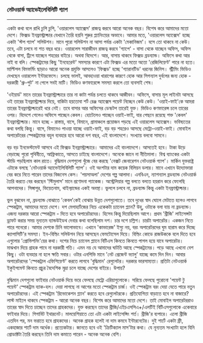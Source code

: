 ### নেটওয়ার্ক অ্যাভেইলেবিলিটি গ্যাপ

---

একটা কথা বলে রাখি চুপি চুপি, 'ওয়ারলেস অ্যাক্সেস' রাজত্ব করবে আরো অনেক বছর। বিশেষ করে আমাদের মতো দেশে। ফিক্সড ইনফ্রাস্ট্রাক্চার যেখানে তৈরি হয়নি শুরুর প্ল্যানিংয়ের অভাবে। আমার মতে, 'ওয়ারলেস অ্যাক্সেস' হচ্ছে একটা 'স্টপ গ্যাপ' সলিউশন। মানে পুরো সলিউশন না আসা পর্যন্ত একটা 'মেকানিজম'। বসে তো থাকবে না কেউ। তবে, এটা চলবে না শত বছর ধরে। ওয়ারলেস সারাজীবন রাজত্ব করবে 'গ্যাপে' - বাসা থেকে যাচ্ছেন অফিস, অফিস থেকে বাসা, ট্রিপে যাচ্ছেন শহরের বাইরে। অথবা বিদেশে। আর, বাসায় থাকবে ফিক্সড ব্রডব্যান্ড। অফিসে কথা আর নাই বা বলি। স্পেকট্রামের কিছু 'ইনহেরেন্ট' সমস্যার কারণে এটা ফিক্সড এর মতো অতো 'রেজিলিয়েণ্ট' পারে না হতে। মাল্টিপল বিমফর্মিং ছাড়াও আরো অনেক প্রযুক্তি আসলেও 'ফিক্সড' হচ্ছে 'গ্যারানটিড' ধরনের জিনিস। স্ট্রীমিং ভিডিও দেখছেন ওয়ারলেস ইন্টারফেসে। চলছে ভালই, আবহাওয়া খারাপের কারণে হোক আর সিগন্যাল দুর্বলের জন্য হোক - দরকারী 'থ্রু-পুট' না পেলে সবই মাটি। ভিডিও কণফারেন্সে সমস্যা করলে তো ব্যবসাই শেষ। 

'ওইয়ার্ড' মানে তারের ইনফ্রাস্ট্রাক্চারে তার না কাটা পর্যন্ত চলতে থাকবে আজীবন। অফিসে, বাসায় মূল লাইনটা আসছে ওই তারের ইনফ্রাস্ট্রাক্চার দিয়ে, বাকিটা হয়তোবা শর্ট রেঞ্জ অ্যাক্সেস পয়েন্ট নিচ্ছেন কেউ কেউ। 'ওয়াই-ফাই'কে আমরা তারের ইনফ্রাস্ট্রাক্চারেই ধরে নেই। তবে বাসার আর অফিসের ডেস্কটপ তারেই যুক্ত। ভিডিও কণফারেন্স চলে তারের ওপর। বিদেশে গেলেও অফিসে পাচ্ছেন কেবল। হোটেলেও পাচ্ছেন ওয়াই-ফাই, যার পেছনে রয়েছে শক্ত 'কেবল' ইনফ্রাস্ট্রাক্চার। মানে হচ্ছে - রাস্তায়, বাসে, বিমানে, গ্রামাঞ্চলে প্রয়োজন পড়ছে এই ওয়ারলেস অ্যাক্সেস। ভবিষ্যতের কথা বলছি কিন্তু। বাসে, বিমানেও পাওয়া যাচ্ছে ওয়াই-ফাই, বড় বড় শহরেও আসছে মেট্রো-ওয়াই-ফাই। মোবাইল অপারেটরের স্পেকট্রামের বহুল ব্যবহার হবে আরো দশ বছর, এই বাংলাদেশে। সংখ্যায় বলবো সামনে।

বড় বড় ইনভেস্টমেন্ট আসবে এই ফিক্সড ইনফ্রাস্ট্রাক্চারে। আমাদের এই বাংলাদেশে। আসতেই হবে। টাকা উড়ে বেড়াচ্ছে পুরো পৃথিবীতে, আফ্রিকাতে, আসতে চাইছে বাংলাদেশে। অনেকে জানে না নীতিমালা। বিশ্ব ব্যাংকের একটা স্টাডি পড়ছিলাম কাল রাতে। বুদ্ধিমান দেশগুলো খুঁজে বের করছে 'নেক্সট জেনারেশন নেটওয়ার্ক গ্যাপ'। মার্কিন যুক্তরাষ্ট্র এটাকে বলছে 'নেটওয়ার্ক অ্যাভেইলিবিলিটি গ্যাপ'। ওই অংশটার দাম কয়েক বিলিয়ন ডলার। মানে এখানে উদ্যোক্তারা বের করে নিতে পারেন তাদের বিজনেস কেস। 'পয়সাঅলা' দেশের গল্প আলাদা। এনবিএন, ন্যাশন্যাল ব্রডব্যান্ড নেটওয়ার্ক তৈরি করতে বের করছেন 'স্টিমুলাস' মানে প্রণোদনা প্যাকেজ। অস্ট্রেলিয়ার গল্প বলতে বলতে হয়রান করে ফেলেছি আপনাদের। সিঙ্গাপুর, ভিয়েতনাম, থাইল্যান্ডের একই অবস্থা। ভুললে চলবে না, ব্রডব্যান্ড কিন্তু একটা ইনফ্রাস্ট্রাক্চার। 

ভুল বুঝবেন না, ব্রডব্যান্ড বোঝাতে 'কেবল'কেই বোঝায় উন্নত দেশগুলোতে। তবে দুধের স্বাদ ঘোলে মেটাতে হলেও লাগবে স্পেকট্রাম, আমাদের মতো দেশে। দশ মেগাহার্টজের নিচে একেকটা চ্যানেল প্ল্যান? উহু, ওটাকে বলা যায় না ব্রডব্যান্ড। এজন্য দরকার আরো স্পেকট্রাম - দিতে হবে অপারেটরদের। হিসেব কিন্তু দিয়েছিলাম আগে। প্রথম 'থ্রীজি' লাইসেন্সটা ড্রাফট করার সময় নূন্যতম ব্যান্ডউইডথ দেবার কথা বলেছিলাম দশ। চার দশে চল্লিশ। চারটা অপারেটর। একজন নিতে পারে পনেরো। আমার দেশকে চিনি ভালোভাবে। এখানে 'কাভারেজ' ইস্যু নয়, বরং অপারেটরদের ঘুম হারাম করে দিচ্ছে ক্যাপাসিটি'র সমস্যা। ইন-বিল্ডিং সলিউশন নিয়ে আসছেন ফেমটোসেল দিয়ে। বিল্ডিং কোডে রাজউককে বলে দিতে হবে এগুলোর 'প্রোভিশনিং'য়ের কথা। দশের নিচে চ্যানেল প্ল্যানে বিটিএস কিনতে কিনতে পাগল হয়ে যাবে অপারেটর। মাঝখান দিয়ে গ্রাহক পাবে না দরকারী গতি। এমন নয় যে আমাদের ঘাটতি আছে স্পেকট্রামের। পড়ে আছে এখনো বেশ কিছু। ওটা ব্যবহার না হলে ক্ষতি সবার। ওটার এনপিভি মানে 'নেট প্রেজেন্ট ভ্যালু' যাচ্ছে কমে দিন দিন। আবার অপারেটরদের 'স্পেকট্রাল এফিশিয়েণ্ট' করতে লাগবে 'বুদ্ধিমান' রেগুলেটর। দরকার ভারসাম্যতা। প্রতিটা নেটওয়ার্ক ইকুইপমেন্ট কিনতে প্রচুর বৈদেশিক মুদ্রা চলে যাচ্ছে দেশের বাইরে। উপায়?

বুদ্ধিমান দেশগুলো ফাইবার নেটওয়ার্ক দিয়ে ভরে ফেলছে মেট্রো এরিয়াগুলোকে। সরিয়ে ফেলছে পুরোনো 'পয়েন্ট টু পয়েন্ট' স্পেকট্রাম ব্যাক-হল। দেয়া লাগছে না আগের মতো স্পেকট্রাম চার্জ। ওই স্পেকট্রাম বরং দেয়া যেতে পারে নতুন অপারেটরদের। এই স্পেকট্রাম 'রিভোকেশন প্ল্যান' করতে হবে রেগুলেটরকে। প্রতিযোগিতা বাড়াতে হবে না বাজারে? লাস্ট মাইলে থাকবে স্পেকট্রাম - আরো অনেক বছর। বিশেষ করে আমাদের মতো দেশে। তাই মোবাইল অপারেটররাও তারের স্বাদ দিতে চাচ্ছেন তাদের গ্রাহকদের। যুক্ত করছেন তাদের থ্রীজি/এইচএসপিএ+/এলটিই বিটিএসগুলোকে একেবারে ফাইবার দিয়ে। গিগাবিট ইথারনেট। মালয়েশিয়াতে তো এটা একটা লাইসেন্সিং শর্ত। থ্রীজি'র ব্যপারে। এলো থ্রীজি এতদিন পর, মন ভরাতে হবে গ্রাহকদের। অনেক গ্রাহক হলেই না দাম কমবে ইন্টারনেটের। দুই শার্টে একটা ফ্রী, একহাজার শার্টে দাম অর্ধেক। প্রত্যেকটার। জানতে হবে ওই 'ক্রিটিক্যাল মাস'টার কথা। যে নূন্যতম সংখ্যাটা হলে যিনি প্রোডাক্টটা তৈরি করছেন তিনি দাম কমাতে পারেন - অনেক অনেক বেশি।

